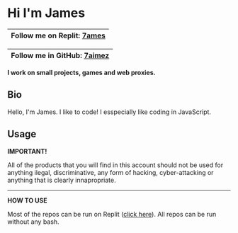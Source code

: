 <h1>Hi I'm James</h1>

| Follow me on Replit: [7ames](https://replit.com/@7ames/) |
| -------------------------------------------------------------|

| Follow me in GitHub: [7aimez](https://github.com/7aimez/) |
| -------------------------------------------------------------|


<strong>I work on small projects, games and web proxies.</strong>

<h2>Bio</h2>

<p>Hello, I'm James. I like to code! I esspecially like coding in JavaScript.</p>

<h2>Usage</h2>

<strong>IMPORTANT!</strong>
<p>All of the products that you will find in this account should not be used for anything ilegal, discriminative, any form of hacking, cyber-attacking or anything that is clearly innapropriate.</p>

<hr>

<strong>HOW TO USE</strong>
<p>Most of the repos can be run on Replit (<a href="replit.com/@7ames">click here</a>).  
All repos can be run without any bash.</p>

